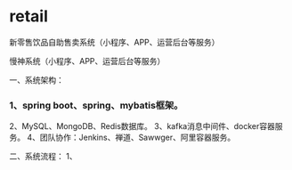 # retail
新零售饮品自助售卖系统（小程序、APP、运营后台等服务）

慢神系统（小程序、APP、运营后台等服务）

一、系统架构：
 ### 1、spring boot、spring、mybatis框架。
  2、MySQL、MongoDB、Redis数据库。
  3、kafka消息中间件、docker容器服务。
  4、团队协作：Jenkins、禅道、Sawwger、阿里容器服务。
  
二、系统流程：
  1、

